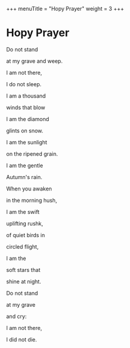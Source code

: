 +++
menuTitle = "Hopy Prayer"
weight = 3
+++
# Hopy Prayer

Do not stand

at my grave and weep.

I am not there,

I do not sleep.

I am a thousand

winds that blow

I am the diamond

glints on snow.

I am the sunlight

on the ripened grain.

I am the gentle

Autumn's rain.

When you awaken

in the morning hush,

I am the swift

uplifting rushk,

of quiet birds in

circled flight,

I am the

soft stars that

shine at night.

Do not stand

at my grave

and cry:

I am not there,

I did not die.